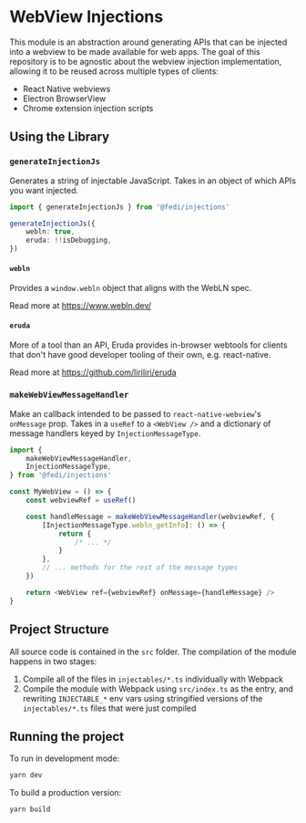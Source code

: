 # WebView Injections

This module is an abstraction around generating APIs that can be injected into
a webview to be made available for web apps. The goal of this repository is to
be agnostic about the webview injection implementation, allowing it to be
reused across multiple types of clients:

-   React Native webviews
-   Electron BrowserView
-   Chrome extension injection scripts

## Using the Library

### `generateInjectionJs`

Generates a string of injectable JavaScript. Takes in an object of which APIs
you want injected.

```ts
import { generateInjectionJs } from '@fedi/injections'

generateInjectionJs({
    webln: true,
    eruda: !!isDebugging,
})
```

#### `webln`

Provides a `window.webln` object that aligns with the WebLN spec.

Read more at https://www.webln.dev/

#### `eruda`

More of a tool than an API, Eruda provides in-browser webtools for clients
that don't have good developer tooling of their own, e.g. react-native.

Read more at https://github.com/liriliri/eruda

### `makeWebViewMessageHandler`

Make an callback intended to be passed to `react-native-webview`'s `onMessage`
prop. Takes in a `useRef` to a `<WebView />` and a dictionary of message
handlers keyed by `InjectionMessageType`.

```ts
import {
    makeWebViewMessageHandler,
    InjectionMessageType,
} from '@fedi/injections'

const MyWebView = () => {
    const webviewRef = useRef()

    const handleMessage = makeWebViewMessageHandler(webviewRef, {
        [InjectionMessageType.webln_getInfo]: () => {
            return {
                /* ... */
            }
        },
        // ... methods for the rest of the message types
    })

    return <WebView ref={webviewRef} onMessage={handleMessage} />
}
```

## Project Structure

All source code is contained in the `src` folder. The compilation of the module
happens in two stages:

1. Compile all of the files in `injectables/*.ts` individually with Webpack
2. Compile the module with Webpack using `src/index.ts` as the entry, and rewriting `INJECTABLE_*` env vars using stringified versions of the `injectables/*.ts` files that were just compiled

## Running the project

To run in development mode:

```sh
yarn dev
```

To build a production version:

```sh
yarn build
```
